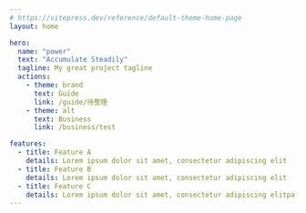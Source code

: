 ```yaml
---
# https://vitepress.dev/reference/default-theme-home-page
layout: home

hero:
  name: "power"
  text: "Accumulate Steadily"
  tagline: My great project tagline
  actions:
    - theme: brand
      text: Guide
      link: /guide/待整理
    - theme: alt
      text: Business
      link: /business/test

features:
  - title: Feature A
    details: Lorem ipsum dolor sit amet, consectetur adipiscing elit
  - title: Feature B
    details: Lorem ipsum dolor sit amet, consectetur adipiscing elit
  - title: Feature C
    details: Lorem ipsum dolor sit amet, consectetur adipiscing elitpafusa
---
```






